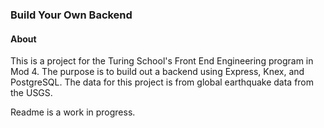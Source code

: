 ### Build Your Own Backend

#### About
This is a project for the Turing School's Front End Engineering program in Mod 4. The purpose is to build out a backend using Express, Knex, and PostgreSQL. The data for this project is from global earthquake data from the USGS.

Readme is a work in progress.
